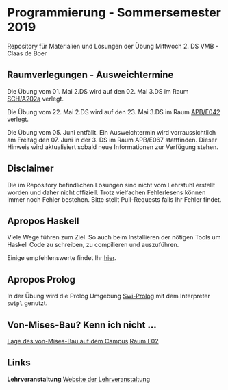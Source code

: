 # Programmierung - Sommersemester 2019
Repository für Materialien und Lösungen der Übung Mittwoch 2. DS VMB - Claas de Boer

## Raumverlegungen - Ausweichtermine
Die Übung vom 01. Mai 2.DS wird auf den 02. Mai 3.DS im Raum [SCH/A202a](https://navigator.tu-dresden.de/etplan/sch/02/raum/145702.0110) verlegt.

Die Übung vom 22. Mai 2.DS wird auf den 23. Mai 3.DS im Raum [APB/E042](https://navigator.tu-dresden.de/raum/542100.2550) verlegt.

Die Übung vom 05. Juni entfällt. Ein Ausweichtermin wird vorraussichtlich am Freitag den 07. Juni in der 3. DS im Raum APB/E067 stattfinden. Dieser Hinweis wird aktualisiert sobald neue Informationen zur Verfügung stehen.

## Disclaimer
Die im Repository befindlichen Lösungen sind nicht vom Lehrstuhl erstellt worden und daher nicht offiziell.
Trotz vielfachen Fehlerlesens können immer noch Fehler bestehen.
Bitte stellt Pull-Requests falls Ihr Fehler findet.

## Apropos Haskell
Viele Wege führen zum Ziel.
So auch beim Installieren der nötigen Tools um Haskell Code zu schreiben, zu compilieren und auszuführen.

Einige empfehlenswerte findet Ihr [hier](https://www.haskell.org/downloads/).

## Apropos Prolog
In der Übung wird die Prolog Umgebung [Swi-Prolog](http://www.swi-prolog.org/) mit dem Interpreter `swipl` genutzt.

## Von-Mises-Bau? Kenn ich nicht ...
[Lage des von-Mises-Bau auf dem Campus](https://navigator.tu-dresden.de/karten/dresden/geb/vmb/@13.723538580053361,51.02804161882867,17.z)
[Raum E02](https://navigator.tu-dresden.de/raum/147100.0020)

## Links
**Lehrveranstaltung**
[Website der Lehrveranstaltung](https://www.orchid.inf.tu-dresden.de/teaching/2019ss/prog/)

